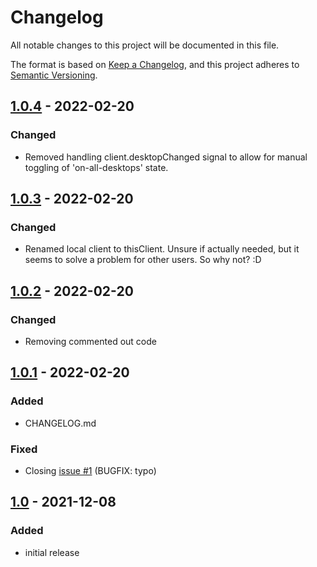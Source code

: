 # Changelog
All notable changes to this project will be documented in this file.

The format is based on [Keep a Changelog](https://keepachangelog.com/en/1.0.0/),
and this project adheres to [Semantic Versioning](https://semver.org/spec/).

## [1.0.4] - 2022-02-20

### Changed
- Removed handling client.desktopChanged signal to allow for manual toggling of 'on-all-desktops' state.

## [1.0.3] - 2022-02-20

### Changed
- Renamed local client to thisClient. Unsure if actually needed, but it seems to solve a problem for other users. So why not? :D

## [1.0.2] - 2022-02-20

### Changed
- Removing commented out code

## [1.0.1] - 2022-02-20

### Added
- CHANGELOG.md

### Fixed
- Closing [issue #1](https://github.com/My-KWin-Scripts/selective-virtual-desktops/issues/1) (BUGFIX: typo)

## [1.0] - 2021-12-08

### Added
- initial release


[Unreleased]: https://github.com/Unraid-kernel-module/unraid-driver/compare/3.0.0-0.0.1+naked-module...development

[1.0]: https://github.com/My-KWin-Scripts/selective-virtual-desktops/tree/1.0

[1.0.1]: https://github.com/My-KWin-Scripts/selective-virtual-desktops/compare/1.0...1.0.1

[1.0.2]: https://github.com/My-KWin-Scripts/selective-virtual-desktops/compare/1.0.1...1.0.2

[1.0.3]: https://github.com/My-KWin-Scripts/selective-virtual-desktops/compare/1.0.2...1.0.3

[1.0.4]: https://github.com/My-KWin-Scripts/selective-virtual-desktops/compare/1.0.3...1.0.4

